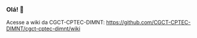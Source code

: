 ### Olá! 👋

Acesse a wiki da CGCT-CPTEC-DIMNT: https://github.com/CGCT-CPTEC-DIMNT/cgct-cptec-dimnt/wiki

<!--
**CGCT-CPTEC-DIMNT/cgct-cptec-dimnt** is a ✨ _special_ ✨ repository because its `README.md` (this file) appears on your GitHub profile.

Here are some ideas to get you started:

- 🔭 I’m currently working on ...
- 🌱 I’m currently learning ...
- 👯 I’m looking to collaborate on ...
- 🤔 I’m looking for help with ...
- 💬 Ask me about ...
- 📫 How to reach me: ...
- 😄 Pronouns: ...
- ⚡ Fun fact: ...
-->
